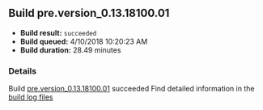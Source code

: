 ## Build pre.version_0.13.18100.01
- **Build result:** `succeeded`
- **Build queued:** 4/10/2018 10:20:23 AM
- **Build duration:** 28.49 minutes
### Details
Build [pre.version_0.13.18100.01](https://winappstudio.visualstudio.com/web/build.aspx?pcguid=a4ef43be-68ce-4195-a619-079b4d9834c2&builduri=vstfs%3a%2f%2f%2fBuild%2fBuild%2f25423) succeeded
Find detailed information in the [build log files](https://uwpctdiags.blob.core.windows.net/buildlogs/pre.version_0.13.18100.01_logs.zip)
